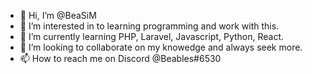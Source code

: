 - 👋 Hi, I’m @BeaSiM
- 👀 I’m interested in to learning programming and work  with this.
- 🌱 I’m currently learning PHP, Laravel, Javascript, Python, React.
- 💞️ I’m looking to collaborate on my knowedge and always seek more.
- 📫 How to reach me on Discord @Beables#6530

<!---
BeaSiM/BeaSiM is a ✨ special ✨ repository because its `README.md` (this file) appears on your GitHub profile.
You can click the Preview link to take a look at your changes.
--->

